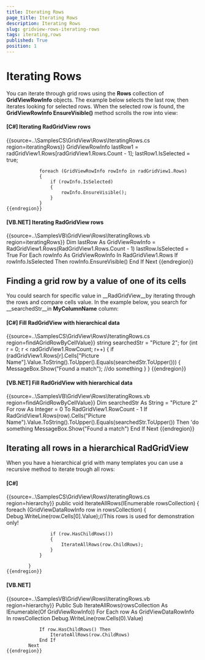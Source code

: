 ```yaml
---
title: Iterating Rows
page_title: Iterating Rows
description: Iterating Rows
slug: gridview-rows-iterating-rows
tags: iterating,rows
published: True
position: 1
---
```


# Iterating Rows



You can iterate through grid rows using the __Rows__ collection of __GridViewRowInfo__ objects. The example below selects the last row, then iterates looking for selected rows. When the selected row is found, the __GridViewRowInfo EnsureVisible()__ method scrolls the row into view:

#### __[C#] Iterating RadGridView rows__

{{source=..\SamplesCS\GridView\Rows\IteratingRows.cs region=iteratingRows}}
	            GridViewRowInfo lastRow1 = radGridView1.Rows[radGridView1.Rows.Count - 1];
	            lastRow1.IsSelected = true;
	
	            foreach (GridViewRowInfo rowInfo in radGridView1.Rows)
	            {
	                if (rowInfo.IsSelected)
	                {
	                    rowInfo.EnsureVisible();
	                }
	            }
	{{endregion}}



#### __[VB.NET] Iterating RadGridView rows__

{{source=..\SamplesVB\GridView\Rows\IteratingRows.vb region=iteratingRows}}
	        Dim lastRow As GridViewRowInfo = RadGridView1.Rows(RadGridView1.Rows.Count - 1)
	        lastRow.IsSelected = True
	        For Each rowInfo As GridViewRowInfo In RadGridView1.Rows
	            If rowInfo.IsSelected Then
	                rowInfo.EnsureVisible()
	            End If
	        Next
	{{endregion}}





## Finding a grid row by a value of one of its cells

You could search for specific value in __RadGridView__by iterating through the rows and compare cells value. In the example below, you search for __searchedStr__in __MyColumnName__ column:
          
          
        

#### __[C#] Fill RadGridView with hierarchical data__

{{source=..\SamplesCS\GridView\Rows\IteratingRows.cs region=findAGridRowByCellValue}}
	            string searchedStr = "Picture 2";
	            for (int r = 0; r < radGridView1.RowCount; r++)
	            {
	                if (radGridView1.Rows[r].Cells["Picture Name"].Value.ToString().ToUpper().Equals(searchedStr.ToUpper()))
	                {
	                    MessageBox.Show("Found a match");
	                    //do something 
	                }
	            }
	{{endregion}}



#### __[VB.NET] Fill RadGridView with hierarchical data__

{{source=..\SamplesVB\GridView\Rows\IteratingRows.vb region=findAGridRowByCellValue}}
	        Dim searchedStr As String = "Picture 2"
	        For row As Integer = 0 To RadGridView1.RowCount - 1
	            If RadGridView1.Rows(row).Cells("Picture Name").Value.ToString().ToUpper().Equals(searchedStr.ToUpper()) Then
	                'do something 
	                MessageBox.Show("Found a match")
	            End If
	        Next
	{{endregion}}





## Iterating all rows in a hierarchical RadGridView

When you have a hierarchical grid with many templates you can use a recursive method to iterate trough all rows:

#### __[C#]__

{{source=..\SamplesCS\GridView\Rows\IteratingRows.cs region=hierarchy}}
	        public void IterateAllRows(IEnumerable<GridViewRowInfo> rowsCollection)
	        {
	            foreach (GridViewDataRowInfo row in rowsCollection)
	            {
	                Debug.WriteLine(row.Cells[0].Value);//This rows is used for demonstration only!
	
	                if (row.HasChildRows())
	                {
	                    IterateAllRows(row.ChildRows);
	                }
	            }
	
	        }
	{{endregion}}



#### __[VB.NET]__

{{source=..\SamplesVB\GridView\Rows\IteratingRows.vb region=hierarchy}}
	    Public Sub IterateAllRows(rowsCollection As IEnumerable(Of GridViewRowInfo))
	        For Each row As GridViewDataRowInfo In rowsCollection
	            Debug.WriteLine(row.Cells(0).Value)
	
	            If row.HasChildRows() Then
	                IterateAllRows(row.ChildRows)
	            End If
	        Next
	{{endregion}}


